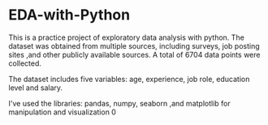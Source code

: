 # EDA-with-Python

This is a practice project of exploratory data analysis with python. 
The dataset was obtained from multiple sources, including surveys, job posting sites ,and other publicly available sources. A total of 6704 data points were collected.

The dataset includes five variables: age, experience, job role, education level and salary.

I've used the libraries: pandas, numpy, seaborn ,and matplotlib for manipulation and visualization
0
